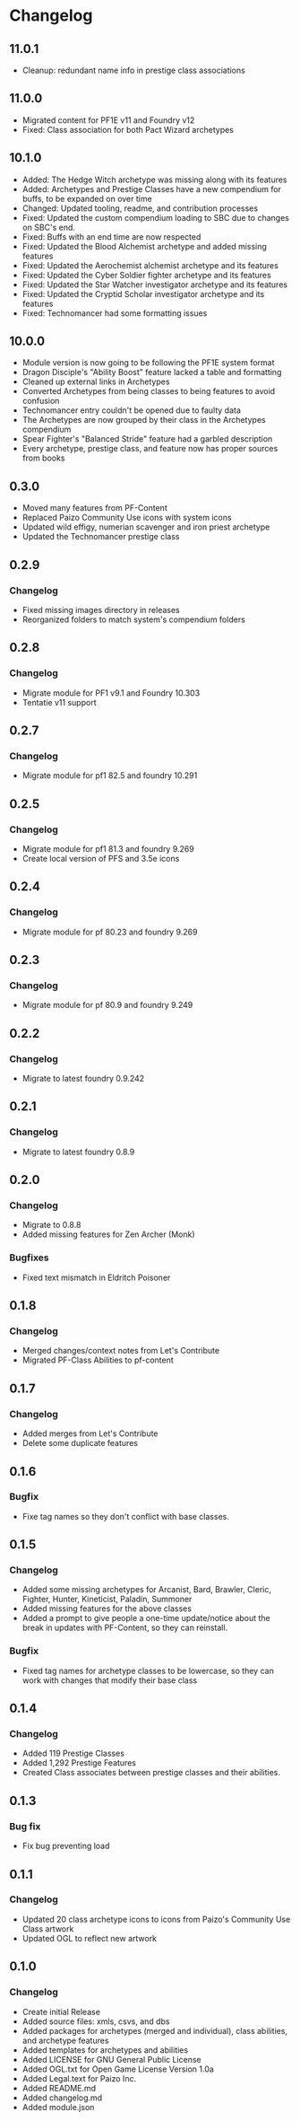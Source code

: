 # Changelog

## 11.0.1

- Cleanup: redundant name info in prestige class associations

## 11.0.0

- Migrated content for PF1E v11 and Foundry v12
- Fixed: Class association for both Pact Wizard archetypes

## 10.1.0

- Added: The Hedge Witch archetype was missing along with its features
- Added: Archetypes and Prestige Classes have a new compendium for buffs, to be expanded on over time
- Changed: Updated tooling, readme, and contribution processes
- Fixed: Updated the custom compendium loading to SBC due to changes on SBC's end.
- Fixed: Buffs with an end time are now respected
- Fixed: Updated the Blood Alchemist archetype and added missing features
- Fixed: Updated the Aerochemist alchemist archetype and its features
- Fixed: Updated the Cyber Soldier fighter archetype and its features
- Fixed: Updated the Star Watcher investigator archetype and its features
- Fixed: Updated the Cryptid Scholar investigator archetype and its features
- Fixed: Technomancer had some formatting issues

## 10.0.0

- Module version is now going to be following the PF1E system format
- Dragon Disciple's "Ability Boost" feature lacked a table and formatting
- Cleaned up external links in Archetypes
- Converted Archetypes from being classes to being features to avoid confusion
- Technomancer entry couldn't be opened due to faulty data
- The Archetypes are now grouped by their class in the Archetypes compendium
- Spear Fighter's "Balanced Stride" feature had a garbled description
- Every archetype, prestige class, and feature now has proper sources from books

## 0.3.0

- Moved many features from PF-Content
- Replaced Paizo Community Use icons with system icons
- Updated wild effigy, numerian scavenger and iron priest archetype
- Updated the Technomancer prestige class

## 0.2.9

### Changelog

- Fixed missing images directory in releases
- Reorganized folders to match system's compendium folders

## 0.2.8

### Changelog

- Migrate module for PF1 v9.1 and Foundry 10.303
- Tentatie v11 support

## 0.2.7

### Changelog

- Migrate module for pf1 82.5 and foundry 10.291

## 0.2.5

### Changelog

- Migrate module for pf1 81.3 and foundry 9.269
- Create local version of PFS and 3.5e icons

## 0.2.4

### Changelog

- Migrate module for pf 80.23 and foundry 9.269

## 0.2.3

### Changelog

- Migrate module for pf 80.9 and foundry 9.249

## 0.2.2

### Changelog

- Migrate to latest foundry 0.9.242

## 0.2.1

### Changelog

- Migrate to latest foundry 0.8.9

## 0.2.0

### Changelog

- Migrate to 0.8.8
- Added missing features for Zen Archer (Monk)

### Bugfixes

- Fixed text mismatch in Eldritch Poisoner

## 0.1.8

### Changelog

- Merged changes/context notes from Let's Contribute
- Migrated PF-Class Abilities to pf-content

## 0.1.7

### Changelog

- Added merges from Let's Contribute
- Delete some duplicate features

## 0.1.6

### Bugfix

- Fixe tag names so they don't conflict with base classes.

## 0.1.5

### Changelog

- Added some missing archetypes for Arcanist, Bard, Brawler, Cleric, Fighter, Hunter, Kineticist, Paladin, Summoner
- Added missing features for the above classes
- Added a prompt to give people a one-time update/notice about the break in updates with PF-Content, so they can reinstall.

### Bugfix

- Fixed tag names for archetype classes to be lowercase, so they can work with changes that modify their base class

## 0.1.4

### Changelog

- Added 119 Prestige Classes
- Added 1,292 Prestige Features
- Created Class associates between prestige classes and their abilities.

## 0.1.3

### Bug fix

- Fix bug preventing load

## 0.1.1

### Changelog

- Updated 20 class archetype icons to icons from Paizo's Community Use Class artwork
- Updated OGL to reflect new artwork

## 0.1.0

### Changelog

- Create initial Release
- Added source files: xmls, csvs, and dbs
- Added packages for archetypes (merged and individual), class abilities, and archetype features
- Added templates for archetypes and abilities
- Added LICENSE for GNU General Public License
- Added OGL.txt for Open Game License Version 1.0a
- Added Legal.text for Paizo Inc.
- Added README.md
- Added changelog.md
- Added module.json
